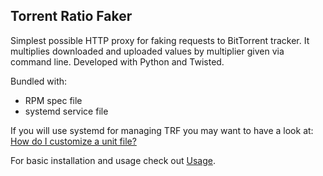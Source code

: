 Torrent Ratio Faker
-------------------

Simplest possible HTTP proxy for faking requests to BitTorrent
tracker. It multiplies downloaded and uploaded values by multiplier
given via command line.  Developed with Python and Twisted.

Bundled with:
* RPM spec file
* systemd service file

If you will use systemd for managing TRF you may want to have a look
at: [How do I customize a unit file?](http://fedoraproject.org/wiki/Systemd#How_do_I_customize_a_unit_file.2F_add_a_custom_unit_file.3F)

For basic installation and usage check out [Usage](USAGE.markdown).
